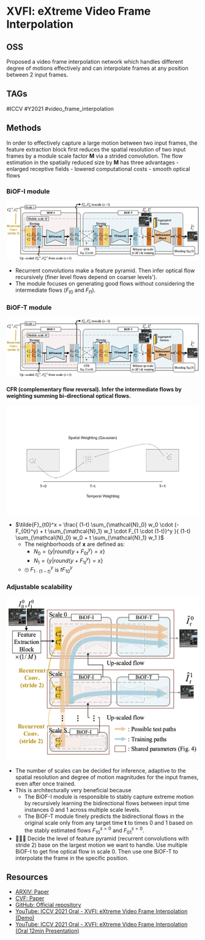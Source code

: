 # XVFI: eXtreme Video Frame Interpolation

## OSS

Proposed a video frame interpolation network which handles different degree of motions effectively and can interpolate frames at any position between 2 input frames.

## TAGs

#ICCV #Y2021 #video_frame_interpolation

## Methods

In order to effectively capture a large motion between two input frames, the feature extraction block first reduces the spatial resolution of two input frames by a module scale factor __M__ via a strided convolution. The flow estimation in the spatially reduced size by __M__ has three advantages
    - enlarged receptive fields
    - lowered computational costs
    - smooth optical flows

### BiOF-I module

![](./assets/architecture.png)

- Recurrent convolutions make a feature pyramid. Then infer optical flow recursively (finer level flows depend on coarser levels').
- The module focuses on generating good flows without considering the intermediate flows ($F_{t0}$ and $F_{t1}$).

### BiOF-T module

![](./assets/architecture.png)

#### CFR (complementary flow reversal). Infer the intermediate flows by weighting summing bi-directional optical flows.

![](./assets/cfr.png)

- $\tilde{F}_{t0}^x = \frac{ (1-t) \sum_{\mathcal{N}_0} w_0 \cdot (-F_{0t}^y) + t \sum_{\mathcal{N}_1} w_1 \cdot F_{1 \cdot (1-t)}^y }{ (1-t) \sum_{\mathcal{N}_0} w_0 + t \sum_{\mathcal{N}_1} w_1 }$
    - The neighborhoods of **x** are defined as:
        - $N_0 = \{y | round(y + F_{0t}^y) = x\}$
        - $N_1 = \{y | round(y + F_{1t}^y) = x\}$
    - 🙄 $F_{1 \cdot (1-t)}^y$ is $t F_{10}^y$


### Adjustable scalability

![](./assets/framework.png)

- The number of scales can be decided for inference, adaptive to the spatial resolution and degree of motion magnitudes for the input frames, even after once trained.
- This is architecturally very beneficial because
    - The BiOF-I module is responsible to stably capture extreme motion by recursively learning the bidirectional flows between input time instances 0 and 1 across multiple scale levels.
    - The BiOF-T module finely predicts the bidirectional flows in the original scale only from any target time __t__ to times 0 and 1 based on the stably estimated flows $F_{10}^{s=0}$ and $F_{01}^{s=0}$.
- 👨🏼‍🦲 Decide the level of feature pyramid (recurrent convolutions with stride 2) base on the largest motion we want to handle. Use multiple BiOF-I to get fine optical flow in scale 0. Then use one BiOF-T to interpolate the frame in the specific position.


## Resources

- [ARXIV: Paper](https://arxiv.org/abs/2103.16206)
- [CVF: Paper](https://openaccess.thecvf.com/content/ICCV2021/papers/Sim_XVFI_eXtreme_Video_Frame_Interpolation_ICCV_2021_paper.pdf)
- [GitHub: Official repository](https://github.com/JihyongOh/XVFI)
- [YouTube: ICCV 2021 Oral - XVFI: eXtreme Video Frame Interpolation (Demo)](https://youtu.be/5qAiffYFJh8)
- [YouTube: ICCV 2021 Oral - XVFI: eXtreme Video Frame Interpolation (Oral 12min Presentation)](https://youtu.be/igwy1TJQiRc)

